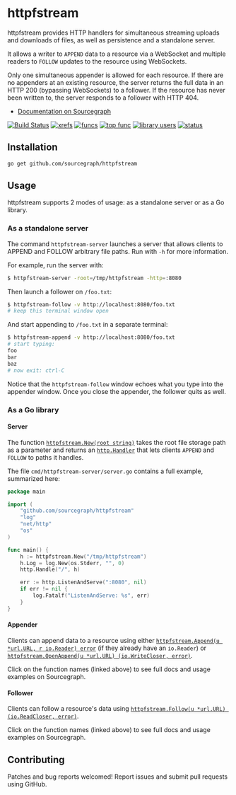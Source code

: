 httpfstream
==========

httpfstream provides HTTP handlers for simultaneous streaming uploads and
downloads of files, as well as persistence and a standalone server.

It allows a writer to `APPEND` data to a resource via a WebSocket and multiple
readers to `FOLLOW` updates to the resource using WebSockets.

Only one simultaneous appender is allowed for each resource. If there are no
appenders at an existing resource, the server returns the full data in an HTTP
200 (bypassing WebSockets) to a follower. If the resource has never been written
to, the server responds to a follower with HTTP 404.


* [Documentation on Sourcegraph](https://sourcegraph.com/github.com/sourcegraph/httpfstream)

[![Build Status](https://travis-ci.org/sourcegraph/httpfstream.png?branch=master)](https://travis-ci.org/sourcegraph/httpfstream)
[![xrefs](https://sourcegraph.com/api/repos/github.com/sourcegraph/httpfstream/badges/xrefs.png)](https://sourcegraph.com/github.com/sourcegraph/httpfstream)
[![funcs](https://sourcegraph.com/api/repos/github.com/sourcegraph/httpfstream/badges/funcs.png)](https://sourcegraph.com/github.com/sourcegraph/httpfstream)
[![top func](https://sourcegraph.com/api/repos/github.com/sourcegraph/httpfstream/badges/top-func.png)](https://sourcegraph.com/github.com/sourcegraph/httpfstream)
[![library users](https://sourcegraph.com/api/repos/github.com/sourcegraph/httpfstream/badges/library-users.png)](https://sourcegraph.com/github.com/sourcegraph/httpfstream)
[![status](https://sourcegraph.com/api/repos/github.com/sourcegraph/httpfstream/badges/status.png)](https://sourcegraph.com/github.com/sourcegraph/httpfstream)


Installation
------------

```bash
go get github.com/sourcegraph/httpfstream
```


Usage
-----

httpfstream supports 2 modes of usage: as a standalone server or as a Go
library.

### As a standalone server

The command `httpfstream-server` launches a server that allows clients to APPEND
and FOLLOW arbitrary file paths. Run with `-h` for more information.

For example, run the server with:

```bash
$ httpfstream-server -root=/tmp/httpfstream -http=:8080
```

Then launch a follower on `/foo.txt`:

```bash
$ httpfstream-follow -v http://localhost:8080/foo.txt
# keep this terminal window open
```

And start appending to `/foo.txt` in a separate terminal:

```bash
$ httpfstream-append -v http://localhost:8080/foo.txt
# start typing:
foo
bar
baz
# now exit: ctrl-C
```

Notice that the `httpfstream-follow` window echoes what you type into the
appender window. Once you close the appender, the follower quits as well.


### As a Go library

#### Server

The function [`httpfstream.New(root
string)`](https://sourcegraph.com/github.com/sourcegraph/httpfstream/symbols/go/github.com/sourcegraph/httpfstream/New)
takes the root file storage path as a parameter and returns an
[`http.Handler`](https://sourcegraph.com/code.google.com/p/go/symbols/go/code.google.com/p/go/src/pkg/net/http/Handler:type)
that lets clients `APPEND` and `FOLLOW` to paths it handles.

The file `cmd/httpfstream-server/server.go` contains a full example, summarized here:

```go
package main

import (
	"github.com/sourcegraph/httpfstream"
	"log"
	"net/http"
	"os"
)

func main() {
	h := httpfstream.New("/tmp/httpfstream")
	h.Log = log.New(os.Stderr, "", 0)
	http.Handle("/", h)

	err := http.ListenAndServe(":8080", nil)
	if err != nil {
		log.Fatalf("ListenAndServe: %s", err)
	}
}
```

#### Appender

Clients can append data to a resource using either [`httpfstream.Append(u *url.URL,
r io.Reader) error`](https://sourcegraph.com/github.com/sourcegraph/httpfstream/symbols/go/github.com/sourcegraph/httpfstream/Append)
(if they already have an `io.Reader`) or [`httpfstream.OpenAppend(u *url.URL)
(io.WriteCloser,
error)`](https://sourcegraph.com/github.com/sourcegraph/httpfstream/symbols/go/github.com/sourcegraph/httpfstream/OpenAppend).

Click on the function names (linked above) to see full docs and usage examples
on Sourcegraph.


#### Follower

Clients can follow a resource's data using [`httpfstream.Follow(u *url.URL)
(io.ReadCloser, error)`](https://sourcegraph.com/github.com/sourcegraph/httpfstream/symbols/go/github.com/sourcegraph/httpfstream/Follow).

Click on the function names (linked above) to see full docs and usage examples
on Sourcegraph.


Contributing
------------

Patches and bug reports welcomed! Report issues and submit pull requests using
GitHub.
